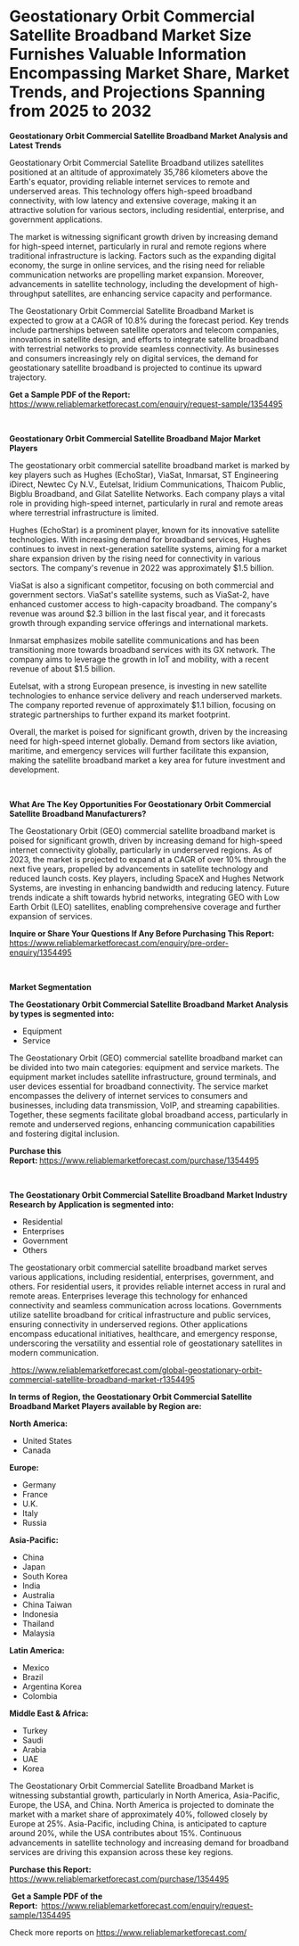 <p><h1>Geostationary Orbit Commercial Satellite Broadband Market Size Furnishes Valuable Information Encompassing Market Share, Market Trends, and Projections Spanning from 2025 to 2032</h1></p><p><strong>Geostationary Orbit Commercial Satellite Broadband Market Analysis and Latest Trends</strong></p>
<p><p>Geostationary Orbit Commercial Satellite Broadband utilizes satellites positioned at an altitude of approximately 35,786 kilometers above the Earth's equator, providing reliable internet services to remote and underserved areas. This technology offers high-speed broadband connectivity, with low latency and extensive coverage, making it an attractive solution for various sectors, including residential, enterprise, and government applications.</p><p>The market is witnessing significant growth driven by increasing demand for high-speed internet, particularly in rural and remote regions where traditional infrastructure is lacking. Factors such as the expanding digital economy, the surge in online services, and the rising need for reliable communication networks are propelling market expansion. Moreover, advancements in satellite technology, including the development of high-throughput satellites, are enhancing service capacity and performance.</p><p>The Geostationary Orbit Commercial Satellite Broadband Market is expected to grow at a CAGR of 10.8% during the forecast period. Key trends include partnerships between satellite operators and telecom companies, innovations in satellite design, and efforts to integrate satellite broadband with terrestrial networks to provide seamless connectivity. As businesses and consumers increasingly rely on digital services, the demand for geostationary satellite broadband is projected to continue its upward trajectory.</p></p>
<p><strong>Get a Sample PDF of the Report:&nbsp;</strong> <a href="https://www.reliablemarketforecast.com/enquiry/request-sample/1354495?utm_campaign=3046&utm_medium=2&utm_source=Github&utm_content=ia&utm_term=11032025&utm_id=geostationary-orbit-commercial-satellite-broadband">https://www.reliablemarketforecast.com/enquiry/request-sample/1354495</a></p>
<p>&nbsp;</p>
<p><strong>Geostationary Orbit Commercial Satellite Broadband Major Market Players</strong></p>
<p><p>The geostationary orbit commercial satellite broadband market is marked by key players such as Hughes (EchoStar), ViaSat, Inmarsat, ST Engineering iDirect, Newtec Cy N.V., Eutelsat, Iridium Communications, Thaicom Public, Bigblu Broadband, and Gilat Satellite Networks. Each company plays a vital role in providing high-speed internet, particularly in rural and remote areas where terrestrial infrastructure is limited.</p><p>Hughes (EchoStar) is a prominent player, known for its innovative satellite technologies. With increasing demand for broadband services, Hughes continues to invest in next-generation satellite systems, aiming for a market share expansion driven by the rising need for connectivity in various sectors. The company's revenue in 2022 was approximately $1.5 billion.</p><p>ViaSat is also a significant competitor, focusing on both commercial and government sectors. ViaSat's satellite systems, such as ViaSat-2, have enhanced customer access to high-capacity broadband. The company's revenue was around $2.3 billion in the last fiscal year, and it forecasts growth through expanding service offerings and international markets.</p><p>Inmarsat emphasizes mobile satellite communications and has been transitioning more towards broadband services with its GX network. The company aims to leverage the growth in IoT and mobility, with a recent revenue of about $1.5 billion.</p><p>Eutelsat, with a strong European presence, is investing in new satellite technologies to enhance service delivery and reach underserved markets. The company reported revenue of approximately $1.1 billion, focusing on strategic partnerships to further expand its market footprint.</p><p>Overall, the market is poised for significant growth, driven by the increasing need for high-speed internet globally. Demand from sectors like aviation, maritime, and emergency services will further facilitate this expansion, making the satellite broadband market a key area for future investment and development.</p></p>
<p>&nbsp;</p>
<p><strong>What Are The Key Opportunities For Geostationary Orbit Commercial Satellite Broadband Manufacturers?</strong></p>
<p><p>The Geostationary Orbit (GEO) commercial satellite broadband market is poised for significant growth, driven by increasing demand for high-speed internet connectivity globally, particularly in underserved regions. As of 2023, the market is projected to expand at a CAGR of over 10% through the next five years, propelled by advancements in satellite technology and reduced launch costs. Key players, including SpaceX and Hughes Network Systems, are investing in enhancing bandwidth and reducing latency. Future trends indicate a shift towards hybrid networks, integrating GEO with Low Earth Orbit (LEO) satellites, enabling comprehensive coverage and further expansion of services.</p></p>
<p><strong>Inquire or Share Your Questions If Any Before Purchasing This Report:</strong> <a href="https://www.reliablemarketforecast.com/enquiry/pre-order-enquiry/1354495?utm_campaign=3046&utm_medium=2&utm_source=Github&utm_content=ia&utm_term=11032025&utm_id=geostationary-orbit-commercial-satellite-broadband">https://www.reliablemarketforecast.com/enquiry/pre-order-enquiry/1354495</a></p>
<p>&nbsp;</p>
<p><strong>Market Segmentation</strong></p>
<p><strong>The Geostationary Orbit Commercial Satellite Broadband Market Analysis by types is segmented into:</strong></p>
<p><ul><li>Equipment</li><li>Service</li></ul></p>
<p><p>The Geostationary Orbit (GEO) commercial satellite broadband market can be divided into two main categories: equipment and service markets. The equipment market includes satellite infrastructure, ground terminals, and user devices essential for broadband connectivity. The service market encompasses the delivery of internet services to consumers and businesses, including data transmission, VoIP, and streaming capabilities. Together, these segments facilitate global broadband access, particularly in remote and underserved regions, enhancing communication capabilities and fostering digital inclusion.</p></p>
<p><strong>Purchase this Report:&nbsp;</strong><a href="https://www.reliablemarketforecast.com/purchase/1354495?utm_campaign=3046&utm_medium=2&utm_source=Github&utm_content=ia&utm_term=11032025&utm_id=geostationary-orbit-commercial-satellite-broadband">https://www.reliablemarketforecast.com/purchase/1354495</a></p>
<p>&nbsp;</p>
<p><strong>The Geostationary Orbit Commercial Satellite Broadband Market Industry Research by Application is segmented into:</strong></p>
<p><ul><li>Residential</li><li>Enterprises</li><li>Government</li><li>Others</li></ul></p>
<p><p>The geostationary orbit commercial satellite broadband market serves various applications, including residential, enterprises, government, and others. For residential users, it provides reliable internet access in rural and remote areas. Enterprises leverage this technology for enhanced connectivity and seamless communication across locations. Governments utilize satellite broadband for critical infrastructure and public services, ensuring connectivity in underserved regions. Other applications encompass educational initiatives, healthcare, and emergency response, underscoring the versatility and essential role of geostationary satellites in modern communication.</p></p>
<p><a href="https://www.reliablemarketforecast.com/global-geostationary-orbit-commercial-satellite-broadband-market-r1354495?utm_campaign=3046&utm_medium=2&utm_source=Github&utm_content=ia&utm_term=11032025&utm_id=geostationary-orbit-commercial-satellite-broadband">&nbsp;https://www.reliablemarketforecast.com/global-geostationary-orbit-commercial-satellite-broadband-market-r1354495</a></p>
<p><strong>In terms of Region, the Geostationary Orbit Commercial Satellite Broadband Market Players available by Region are:</strong></p>
<p>
    <p> <strong> North America: </strong>
        <ul>
            <li>United States</li>
            <li>Canada</li>
        </ul>
        </p> 
    <p> <strong> Europe: </strong>
        <ul>
            <li>Germany</li>
            <li>France</li>
            <li>U.K.</li>
            <li>Italy</li>
            <li>Russia</li>
        </ul>
        </p> 
    <p> <strong> Asia-Pacific: </strong>
        <ul>
            <li>China</li>
            <li>Japan</li>
            <li>South Korea</li>
            <li>India</li>
            <li>Australia</li>
            <li>China Taiwan</li>
            <li>Indonesia</li>
            <li>Thailand</li>
            <li>Malaysia</li>
        </ul>
        </p> 
    <p> <strong> Latin America: </strong>
        <ul>
            <li>Mexico</li>
            <li>Brazil</li>
            <li>Argentina Korea</li>
            <li>Colombia</li>
        </ul>
        </p> 
    <p> <strong> Middle East & Africa: </strong>
        <ul>
            <li>Turkey</li>
            <li>Saudi</li>
            <li>Arabia</li>
            <li>UAE</li>
            <li>Korea</li>
        </ul>
    </p>
    </p>
<p><p>The Geostationary Orbit Commercial Satellite Broadband Market is witnessing substantial growth, particularly in North America, Asia-Pacific, Europe, the USA, and China. North America is projected to dominate the market with a market share of approximately 40%, followed closely by Europe at 25%. Asia-Pacific, including China, is anticipated to capture around 20%, while the USA contributes about 15%. Continuous advancements in satellite technology and increasing demand for broadband services are driving this expansion across these key regions.</p></p>
<p><strong>Purchase this Report: </strong><a href="https://www.reliablemarketforecast.com/purchase/1354495?utm_campaign=3046&utm_medium=2&utm_source=Github&utm_content=ia&utm_term=11032025&utm_id=geostationary-orbit-commercial-satellite-broadband">https://www.reliablemarketforecast.com/purchase/1354495</a></p>
<p>&nbsp;<strong>Get a Sample PDF of the Report:&nbsp;&nbsp;</strong><a href="https://www.reliablemarketforecast.com/enquiry/request-sample/1354495?utm_campaign=3046&utm_medium=2&utm_source=Github&utm_content=ia&utm_term=11032025&utm_id=geostationary-orbit-commercial-satellite-broadband">https://www.reliablemarketforecast.com/enquiry/request-sample/1354495</a></p>
<p><strong></strong></p>
<p>Check more reports on <a href="https://www.reliablemarketforecast.com/?utm_campaign=3046&utm_medium=2&utm_source=Github&utm_content=ia&utm_term=11032025&utm_id=geostationary-orbit-commercial-satellite-broadband">https://www.reliablemarketforecast.com/</a></p>